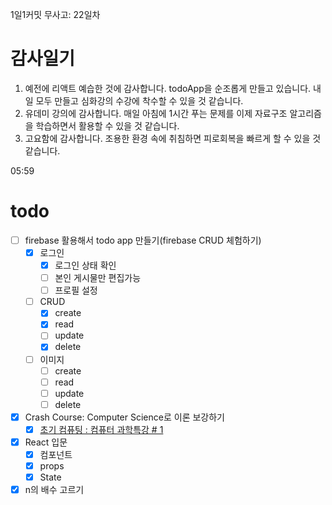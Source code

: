 1일1커밋 무사고: 22일차

# 감사일기

1. 예전에 리액트 예습한 것에 감사합니다. todoApp을 순조롭게 만들고 있습니다. 내일 모두 만들고 심화강의 수강에 착수할 수 있을 것 같습니다.
2. 유데미 강의에 감사합니다. 매일 아침에 1시간 푸는 문제를 이제 자료구조 알고리즘을 학습하면서 활용할 수 있을 것 같습니다.
3. 고요함에 감사합니다. 조용한 환경 속에 취침하면 피로회복을 빠르게 할 수 있을 것 같습니다.

05:59

# todo

- [ ] firebase 활용해서 todo app 만들기(firebase CRUD 체험하기)
  - [x] 로그인
    - [x] 로그인 상태 확인
    - [ ] 본인 게시물만 편집가능
    - [ ] 프로필 설정
  - [ ] CRUD
    - [x] create
    - [x] read
    - [ ] update
    - [x] delete
  - [ ] 이미지
    - [ ] create
    - [ ] read
    - [ ] update
    - [ ] delete
- [x] Crash Course: Computer Science로 이론 보강하기
  - [x] [초기 컴퓨팅 : 컴퓨터 과학특강 # 1](https://www.youtube.com/watch?v=O5nskjZ_GoI)
- [x] React 입문
  - [x] 컴포넌트
  - [x] props
  - [x] State
- [x] n의 배수 고르기
